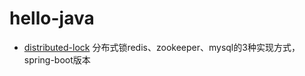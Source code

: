 # hello-java

- [distributed-lock](distributed-lock/README.md) 分布式锁redis、zookeeper、mysql的3种实现方式，spring-boot版本